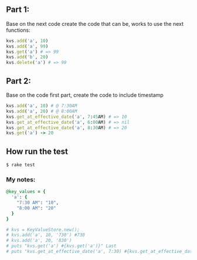 
## Part 1:
Base on the next code create the code that can be, works to use the next functions:

```ruby
kvs.add('a', 10)
kvs.add('a', 99)
kvs.get('a') # => 99
kvs.add('b', 20) 
kvs.delete('a') # => 99
```


## Part 2:
Base on the code first part, create the code to include timestamp 

```ruby
kvs.add('a', 10) # @ 7:30AM
kvs.add('a', 20) # @ 8:00AM
kvs.get_at_effective_date('a', 7:45AM) # => 10
kvs.get_at_effective_date('a', 6:00AM) # => nil
kvs.get_at_effective_date('a', 8:30AM) # => 20
kvs.get('a') -> 20
```

## How run the test
`$ rake test`

### My notes:
```ruby
@key_values = {
  'a': {
    "7:30 AM": "10",
    "8:00 AM": "20"
  }
}

# kvs = KeyValueStore.new();
# kvs.add('a', 10, '730') #730
# kvs.add('a', 20, '830')
# puts "kvs.get('a') #{kvs.get('a')}" Last
# puts "kvs.get_at_effective_date('a', 7:30) #{kvs.get_at_effective_date('a', '730')}"
```
